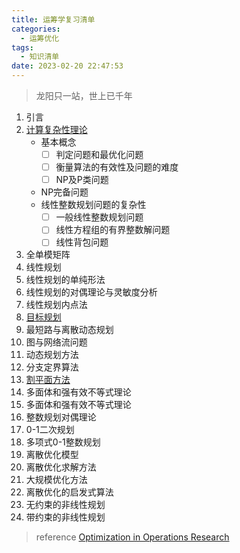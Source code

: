 ```yaml
---
title: 运筹学复习清单
categories:
  - 运筹优化
tags:
  - 知识清单
date: 2023-02-20 22:47:53
---
```

> 龙阳只一站，世上已千年
<!-- more -->

1. 引言
2. [计算复杂性理论](https://www.awayanan.wang/%E8%AE%A1%E7%AE%97%E5%A4%8D%E6%9D%82%E6%80%A7%E7%90%86%E8%AE%BA/2023/02/21/%E8%BF%90%E7%AD%B9%E4%BC%98%E5%8C%96/%E8%AE%A1%E7%AE%97%E5%A4%8D%E6%9D%82%E6%80%A7%E7%90%86%E8%AE%BA/)
   * 基本概念
     * [ ]  判定问题和最优化问题
     * [ ]  衡量算法的有效性及问题的难度
     * [ ]  NP及P类问题
   * NP完备问题
   * 线性整数规划问题的复杂性
     * [ ]  一般线性整数规划问题
     * [ ]  线性方程组的有界整数解问题
     * [ ]  线性背包问题
3. 全单模矩阵
4. 线性规划
5. 线性规划的单纯形法
6. 线性规划的对偶理论与灵敏度分析
7. 线性规划内点法
8. [目标规划](https://www.awayanan.wang/%E7%9B%AE%E6%A0%87%E8%A7%84%E5%88%92/2023/02/27/%E8%BF%90%E7%AD%B9%E4%BC%98%E5%8C%96/%E7%9B%AE%E6%A0%87%E8%A7%84%E5%88%92/)
9. 最短路与离散动态规划
10. 图与网络流问题
11. 动态规划方法
12. 分支定界算法
13. [割平面方法](https://www.awayanan.wang/%E5%89%B2%E5%B9%B3%E9%9D%A2%E6%B3%95/1994/07/02/%E8%BF%90%E7%AD%B9%E4%BC%98%E5%8C%96/%E5%89%B2%E5%B9%B3%E9%9D%A2%E6%B3%95/) 
14. 多面体和强有效不等式理论
14. 多面体和强有效不等式理论
15. 整数规划对偶理论
16. 0-1二次规划
17. 多项式0-1整数规划
18. 离散优化模型
19. 离散优化求解方法
20. 大规模优化方法
21. 离散优化的启发式算法
22. 无约束的非线性规划
23. 带约束的非线性规划

> reference
> [Optimization in Operations Research](https://industri.fatek.unpatti.ac.id/wp-content/uploads/2019/03/173-Optimization-in-Operations-Research-Ronald-L.-Rardin-Edisi-2-2015.pdf)
